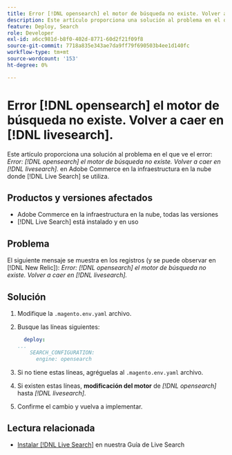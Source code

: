 ```yaml
---
title: Error [!DNL opensearch] el motor de búsqueda no existe. Volver a caer en [!DNL livesearch].
description: Este artículo proporciona una solución al problema en el que ve el error `Error- [!DNL opensearch] el motor de búsqueda no existe. Volver a caer en [!DNL livesearch].`, en Adobe Commerce en la infraestructura en la nube.
feature: Deploy, Search
role: Developer
exl-id: a6cc981d-b8f0-402d-8771-60d2f21f09f8
source-git-commit: 7718a835e343ae7da9ff79f690503b4ee1d140fc
workflow-type: tm+mt
source-wordcount: '153'
ht-degree: 0%

---
```


# Error [!DNL opensearch] el motor de búsqueda no existe. Volver a caer en [!DNL livesearch].

Este artículo proporciona una solución al problema en el que ve el error: *Error: [!DNL opensearch] el motor de búsqueda no existe. Volver a caer en [!DNL livesearch].* en Adobe Commerce en la infraestructura en la nube donde [!DNL Live Search] se utiliza.

## Productos y versiones afectados

* Adobe Commerce en la infraestructura en la nube, todas las versiones
* [!DNL Live Search] está instalado y en uso

## Problema

El siguiente mensaje se muestra en los registros (y se puede observar en [!DNL New Relic]):
*Error: [!DNL opensearch] el motor de búsqueda no existe. Volver a caer en [!DNL livesearch].*

## Solución

1. Modifique la `.magento.env.yaml` archivo.
1. Busque las líneas siguientes:

   ```yaml
     deploy:
   ...
       SEARCH_CONFIGURATION:
         engine: opensearch
   ```

1. Si no tiene estas líneas, agréguelas al `.magento.env.yaml` archivo.
1. Si existen estas líneas, **modificación del motor** de *[!DNL opensearch]* hasta *[!DNL livesearch]*.
1. Confirme el cambio y vuelva a implementar.

## Lectura relacionada

* [Instalar [!DNL Live Search]](https://experienceleague.adobe.com/docs/commerce-merchant-services/live-search/onboard/install.html) en nuestra Guía de Live Search
